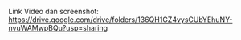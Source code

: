Link Video dan screenshot: https://drive.google.com/drive/folders/136QH1GZ4vysCUbYEhuNY-nvuWAMwpBQu?usp=sharing